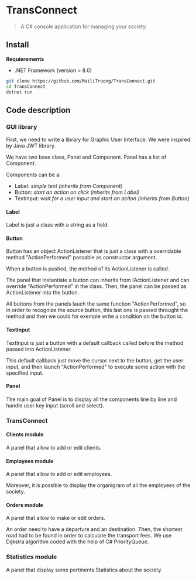 
# TransConnect

> A C# console application for managing your society.

## Install

**Requierements**
- .NET Framework (version > 8.0)

```bash
git clone https://github.com/MailiTruong/TransConnect.git
cd TransConnect
dotnet run
```

## Code description

### GUI library

First, we need to write a library for Graphic User Interface. We were inspired by Java JWT library.

We have two base class, Panel and Component. Panel has a list of Component.

Components can be a:

- Label: *simple text (inherits from Component)*
- Button: *start an action on click (inherits from Label)*
- TextInput: *wait for a user input and start an aciton (inherits from Button)*

#### Label

Label is just a class with a string as a field.

#### Button

Button has an object ActionListener that is just a class with a overridable method "ActionPerformed" passable as constructor argument.

When a button is pushed, the method of its ActionListener is called.

The panel that instantiate a button can inherits from IActionListener and can override "ActionPerformed" in the class. Then, the panel can be passed as ActionListener into the button.

All buttons from the panels lauch the same function "ActionPerformed", so in order to recognize the source button, this last one is passed throught the method and then we could for exemple write a condition on the button id.

#### TextInput

TextInput is just a button with a default callback called before the method passed into ActionListener.

This default callback just move the cursor next to the button, get the user input, and then launch "ActionPerformed" to execute some action with the specified input.

#### Panel

The main goal of Panel is to display all the components line by line and handle user key input (scroll and select).

### TransConnect

#### Clients module

A panel that allow to add or edit clients.

#### Employees module

A panel that allow to add or edit employees.

Moreover, it is possible to display the organigram of all the employees of the society.

#### Orders module

A panel that allow to make or edit orders.

An order need to have a departure and an destination. Then, the shortest road had to be found in order to calculate the transport fees. We use Dijkstra algorithm coded with the help of C# PriorityQueue.

### Statistics module

A panel that display some pertinents Statistics about the society.

